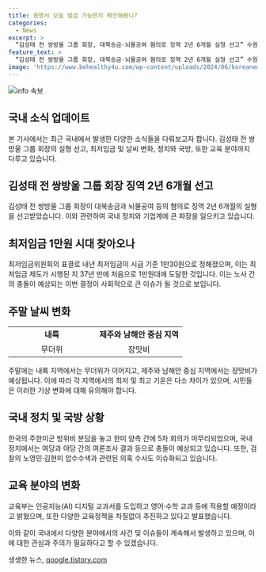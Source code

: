 ```yaml
---
title: 증명서 오늘 발급 가능한지 확인해봤니?
categories:
  - News
excerpt: >
  “김성태 전 쌍방울 그룹 회장, 대북송금·뇌물공여 혐의로 징역 2년 6개월 실형 선고” 수원지법 형사11부가 12일 외국환거래법 위반, 뇌물공여 등 혐의로 김성태 전 회장에 징역 2년 6개월 실형을 선고했다. 최저임금 1만원제 시행으로 노사 충돌 예상, 주말 내륙은 무더위로, 충청내륙·경북북부내륙체감온도 최고 33도 예상. 국민의힘 대표 선호도 조사 결과, 여당 지지층 57%가 한동훈 후보를 선호. 한미 방위비분담특별협정(SMA) 5차 회의 종료, 진행된 시급한 논의 설명. 경찰, 전공의 복귀 방해 행위에 엄단, 엄정 수사 예고. 검찰, 노영민·김현미 압수수색 진행, 이정근 취업 청탁 의혹 조사. 교육부 이주호 장관, AI 교과서 도입 및 교육정책 추진 예고. 2023 새만금 세계스카우트잼버리대회 조직위원회 해산, 청산 법인으로 전환.”
feature_text: >
  “김성태 전 쌍방울 그룹 회장, 대북송금·뇌물공여 혐의로 징역 2년 6개월 실형 선고” 수원지법 형사11부가 12일 외국환거래법 위반, 뇌물공여 등 혐의로 김성태 전 회장에 징역 2년 6개월 실형을 선고했다. 최저임금 1만원제 시행으로 노사 충돌 예상, 주말 내륙은 무더위로, 충청내륙·경북북부내륙체감온도 최고 33도 예상. 국민의힘 대표 선호도 조사 결과, 여당 지지층 57%가 한동훈 후보를 선호. 한미 방위비분담특별협정(SMA) 5차 회의 종료, 진행된 시급한 논의 설명. 경찰, 전공의 복귀 방해 행위에 엄단, 엄정 수사 예고. 검찰, 노영민·김현미 압수수색 진행, 이정근 취업 청탁 의혹 조사. 교육부 이주호 장관, AI 교과서 도입 및 교육정책 추진 예고. 2023 새만금 세계스카우트잼버리대회 조직위원회 해산, 청산 법인으로 전환.”
image: 'https://www.behealthy4u.com/wp-content/uploads/2024/06/koreanews.jpg'
---
```


<p><img src="https://www.behealthy4u.com/wp-content/uploads/2024/06/koreanews.jpg" alt="info 속보" /></p>

<h2 data-ke-size="size26">국내 소식 업데이트</h2>

<p>본 기사에서는 최근 국내에서 발생한 다양한 소식들을 다뤄보고자 합니다. 김성태 전 쌍방울 그룹 회장의 실형 선고, 최저임금 및 날씨 변화, 정치와 국방, 또한 교육 분야까지 다루고 있습니다.</p>

<h2 data-ke-size="size24">김성태 전 쌍방울 그룹 회장 징역 2년 6개월 선고</h2>

<p data-ke-size="size16">김성태 전 쌍방울 그룹 회장이 대북송금과 뇌물공여 등의 혐의로 징역 2년 6개월의 실형을 선고받았습니다. 이와 관련하여 국내 정치와 기업계에 큰 파장을 일으키고 있습니다.</p>

<h2 data-ke-size="size24">최저임금 1만원 시대 찾아오나</h2>

<p data-ke-size="size16">최저임금위원회의 표결로 내년 최저임금이 시급 기준 1만30원으로 정해졌으며, 이는 최저임금 제도가 시행된 지 37년 만에 처음으로 1만원대에 도달한 것입니다. 이는 노사 간의 충돌이 예상되는 이번 결정이 사회적으로 큰 이슈가 될 것으로 보입니다.</p>

<h2 data-ke-size="size24">주말 날씨 변화</h2>

<table>
  <colgroup>
    <col width="50%" />
    <col width="50%" />
  </colgroup>
  <tr>
    <td style="text-align: center; height: 17px;"><b>내륙</b></td>
    <td style="text-align: center; height: 17px;"><b>제주와 남해안 중심 지역</b></td>
  </tr>
  <tr>
    <td style="text-align: center; height: 17px;">무더위</td>
    <td style="text-align: center; height: 17px;">장맛비</td>
  </tr>
</table>

<p data-ke-size="size16">주말에는 내륙 지역에서는 무더위가 이어지고, 제주와 남해안 중심 지역에서는 장맛비가 예상됩니다. 이에 따라 각 지역에서의 최저 및 최고 기온은 다소 차이가 있으며, 시민들은 이러한 기상 변화에 대해 유의해야 합니다.</p>

<h2 data-ke-size="size24">국내 정치 및 국방 상황</h2>

<p data-ke-size="size16">한국의 주한미군 방위비 분담을 놓고 한미 양측 간에 5차 회의가 마무리되었으며, 국내 정치에서는 여당과 야당 간의 여론조사 결과 등으로 충돌이 예상되고 있습니다. 또한, 검찰의 노영민·김현미 압수수색과 관련된 의혹 수사도 이슈화되고 있습니다.</p>

<h2 data-ke-size="size24">교육 분야의 변화</h2>

<p data-ke-size="size16">교육부는 인공지능(AI) 디지털 교과서를 도입하고 영어·수학 교과 등에 적용할 예정이라고 밝혔으며, 또한 다양한 교육정책을 차질없이 추진하고 있다고 발표했습니다.</p>

<p>이와 같이 국내에서 다양한 분야에서의 사건 및 이슈들이 계속해서 발생하고 있으며, 이에 대한 관심과 주의가 필요하다고 할 수 있겠습니다.</p>
생생한 뉴스, <a href="https://qoogle.tistory.com" rel="dofollow">qoogle.tistory.com</a>


